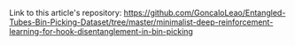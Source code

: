 Link to this article's repository: https://github.com/GoncaloLeao/Entangled-Tubes-Bin-Picking-Dataset/tree/master/minimalist-deep-reinforcement-learning-for-hook-disentanglement-in-bin-picking
